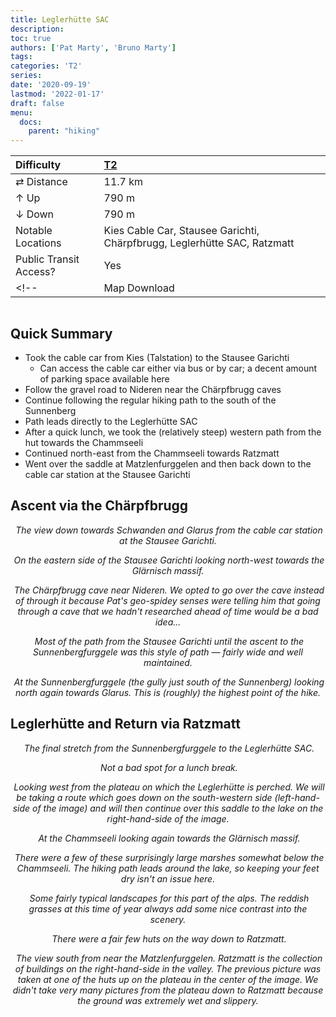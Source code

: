 ```yaml
---
title: Leglerhütte SAC
description: 
toc: true
authors: ['Pat Marty', 'Bruno Marty']
tags:
categories: 'T2'
series:
date: '2020-09-19'
lastmod: '2022-01-17'
draft: false
menu:
  docs:
    parent: "hiking"
---
```

<link href="../../../style.css" rel="stylesheet"></link>

| Difficulty | [T2](../overview/#wanderskala) |
| :--- | :--- |
| &#8644; Distance | 11.7 km |
| &#8593; Up | 790 m |
| &#8595; Down | 790 m |
| Notable Locations | Kies Cable Car, Stausee Garichti, Chärpfbrugg, Leglerhütte SAC, Ratzmatt |
| Public Transit Access? | Yes |
<!-- | Map Download | [PDF](.pdf), [GPX](.gpx) | -->

<p align="center">
  <img src="IMG_7135.JPG" alt="" class="landscape">
</p>

## Quick Summary

- Took the cable car from <hl>Kies (Talstation)</hl> to the <hl>Stausee Garichti</hl>
  - Can access the cable car either via bus or by car; a decent amount of parking space available here
- Follow the gravel road to Nideren near the <hl>Chärpfbrugg</hl> caves
- Continue following the regular hiking path to the south of the Sunnenberg
- Path leads directly to the <hl>Leglerhütte SAC</hl>
- After a quick lunch, we took the (relatively steep) western path from the hut towards the <hl>Chammseeli</hl>
- Continued north-east from the Chammseeli towards <hl>Ratzmatt</hl>
- Went over the saddle at <hl>Matzlenfurggelen</hl> and then back down to the cable car station at the <hl>Stausee Garichti</hl>

## Ascent via the Chärpfbrugg

<p align="center">
  <img src="IMG_7127.JPG" alt="" class="landscape">
  <em>The view down towards <hl>Schwanden</hl> and <hl>Glarus</hl> from the cable car station at the <hl>Stausee Garichti</hl>.</em>
</p>

<p align="center">
  <img src="IMG_7129.JPG" alt="" class="landscape">
  <em>On the eastern side of the <hl>Stausee Garichti</hl> looking north-west towards the <hl>Glärnisch</hl> massif.</em>
</p>

<p align="center">
  <img src="IMG_7130.JPG" alt="" class="portrait">
  <em>The <hl>Chärpfbrugg</hl> cave near Nideren.  We opted to go over the cave instead of through it because Pat's geo-spidey senses were telling him that going through a cave that we hadn't researched ahead of time would be a bad idea...</em>
</p>

<p align="center">
  <img src="IMG_7131.JPG" alt="" class="landscape">
  <em>Most of the path from the Stausee Garichti until the ascent to the <hl>Sunnenbergfurggele</hl> was this style of path — fairly wide and well maintained.</em>
</p>

<p align="center">
  <img src="IMG_7132.JPG" alt="" class="landscape">
  <em>At the <hl>Sunnenbergfurggele</hl> (the gully just south of the <hl>Sunnenberg</hl>) looking north again towards Glarus.  This is (roughly) the highest point of the hike.</em>
</p>

## Leglerhütte and Return via Ratzmatt

<p align="center">
  <img src="IMG_7135.JPG" alt="" class="landscape">
  <em>The final stretch from the <hl>Sunnenbergfurggele</hl> to the <hl>Leglerhütte SAC</hl>.</em>
</p>

<p align="center">
  <img src="IMG_7142.JPG" alt="" class="landscape">
  <em>Not a bad spot for a lunch break.</em>
</p>

<p align="center">
  <img src="IMG_7147.JPG" alt="" class="landscape">
  <em>Looking west from the plateau on which the Leglerhütte is perched.  We will be taking a route which goes down on the south-western side (left-hand-side of the image) and will then continue over this saddle to the lake on the right-hand-side of the image.</em>
</p>

<p align="center">
  <img src="IMG_7151.JPG" alt="" class="landscape">
  <em>At the <hl>Chammseeli</hl> looking again towards the <hl>Glärnisch</hl> massif.</em>
</p>

<p align="center">
  <img src="IMG_7165.JPG" alt="" class="landscape">
  <em>There were a few of these surprisingly large marshes somewhat below the Chammseeli.  The hiking path leads around the lake, so keeping your feet dry isn't an issue here.</em>
</p>

<p align="center">
  <img src="IMG_7175.JPG" alt="" class="landscape">
  <em>Some fairly typical landscapes for this part of the alps.  The reddish grasses at this time of year always add some nice contrast into the scenery.</em>
</p>

<p align="center">
  <img src="IMG_7177.JPG" alt="" class="landscape">
  <em>There were a fair few huts on the way down to Ratzmatt.</em>
</p>

<p align="center">
  <img src="IMG_7179.JPG" alt="" class="landscape">
  <em>The view south from near the <hl>Matzlenfurggelen</hl>.  <hl>Ratzmatt</hl> is the collection of buildings on the right-hand-side in the valley.  The previous picture was taken at one of the huts up on the plateau in the center of the image.  We didn't take very many pictures from the plateau down to Ratzmatt because the ground was extremely wet and slippery.</em>
</p>
